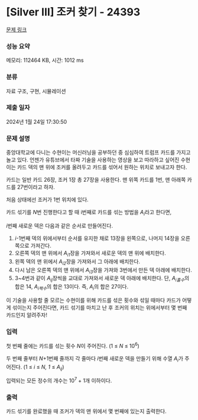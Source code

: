 # [Silver III] 조커 찾기 - 24393 

[문제 링크](https://www.acmicpc.net/problem/24393) 

### 성능 요약

메모리: 112464 KB, 시간: 1012 ms

### 분류

자료 구조, 구현, 시뮬레이션

### 제출 일자

2024년 1월 24일 17:30:50

### 문제 설명

<p>중앙대학교에 다니는 수현이는 머신러닝을 공부하던 중 심심하여 트럼프 카드를 가지고 놀고 있다. 언젠가 유튜브에서 타짜 기술을 사용하는 영상을 보고 따라하고 싶어진 수현이는 카드 덱의 맨 위에 조커를 올려두고 카드를 섞어서 원하는 위치로 보내고자 한다.</p>

<p>카드는 일반 카드 26장, 조커 1장 총 27장을 사용한다. 맨 위쪽 카드를 1번, 맨 아래쪽 카드를 27번이라고 하자. </p>

<p>처음 상태에선 조커가 1번 위치에 있다.</p>

<p>카드 섞기를 <em>N</em>번 진행한다고 할 때 i번째로 카드를 섞는 방법을 <em>A<sub>i</sub></em>라고 한다면,</p>

<p><em>i</em>번째 새로운 덱은 다음과 같은 순서로 만들어진다.</p>

<ol>
	<li><em>i</em>-1번째 덱의 위에서부터 순서를 유지한 채로 13장을 왼쪽으로, 나머지 14장을 오른쪽으로 가져간다.</li>
	<li>오른쪽 덱의 맨 위에서 <em>A<sub>i1</sub></em>장을 가져와서 새로운 덱의 맨 위에 배치한다.</li>
	<li>왼쪽 덱의 맨 위에서 <em>A<sub>i2</sub></em>장을 가져와서 그 아래에 배치한다.</li>
	<li>다시 남은 오른쪽 덱의 맨 위에서<em> A<sub>i3</sub></em>장을 가져와 3번에서 만든 덱 아래에 배치한다. </li>
	<li>3~4번과 같이 <em>A<sub>ij</sub></em>장씩을 교대로 가져와서 새로운 덱 아래에 배치한다. 단, <em>A<sub>i홀수</sub></em>의 합은 14, <em>A<sub>i짝수</sub></em>의 합은 13이다. 즉, <em>A<sub>i</sub></em>의 합은 27이다.</li>
</ol>

<p>이 기술을 사용할 줄 모르는 수현이를 위해 카드를 섞은 횟수와 섞일 때마다 카드가 어떻게 섞이는지 주어진다면, 카드 섞기를 마치고 난 후 조커의 위치는 위에서부터 몇 번째 카드인지 알려주자!</p>

### 입력 

 <p>첫 번째 줄에는 카드를 섞는 횟수 <em>N</em>이 주어진다. (1 ≤ <em>N </em>≤ 10<sup>6</sup>)</p>

<p>두 번째 줄부터 <em>N</em>+1번째 줄까지 각 줄마다 <em>i</em>번째 새로운 덱을 만들기 위해 수열 <em>A<sub>i</sub></em>가 주어진다. (1 ≤ <em>i </em>≤<em> N, 1 </em>≤<em> A<sub>ij</sub>​</em>) </p>

<p>입력되는 모든 정수의 개수는 10<sup>7 </sup>+ 1개 이하이다. </p>

### 출력 

 <p>카드 섞기를 완료했을 때 조커가 덱의 맨 위에서 몇 번째에 있는지 출력한다.</p>

